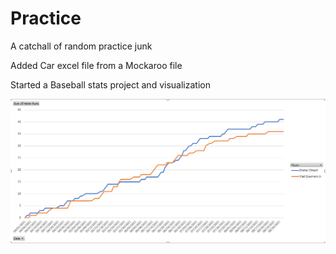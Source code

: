 # Practice



A catchall of random practice junk

Added Car excel file from a Mockaroo file

Started a Baseball stats project and visualization

![](https://github.com/Mikeblanchard/Practice/blob/main/Resources/Home_Run_Graph.png)
